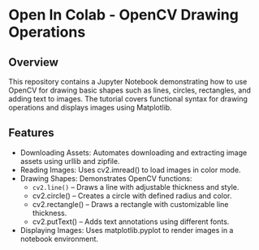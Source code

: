 # Open In Colab - OpenCV Drawing Operations

## Overview
This repository contains a Jupyter Notebook demonstrating how to use OpenCV for drawing basic shapes such as lines, circles, rectangles, and adding text to images. The tutorial covers functional syntax for drawing operations and displays images using Matplotlib.

## Features
- Downloading Assets: Automates downloading and extracting image assets using urllib and zipfile.
- Reading Images: Uses cv2.imread() to load images in color mode.
- Drawing Shapes: Demonstrates OpenCV functions:
  - ```cv2.line()``` – Draws a line with adjustable thickness and style.
  - cv2.circle() – Creates a circle with defined radius and color.
  - cv2.rectangle() – Draws a rectangle with customizable line thickness.
  - cv2.putText() – Adds text annotations using different fonts.
- Displaying Images: Uses matplotlib.pyplot to render images in a notebook environment.
